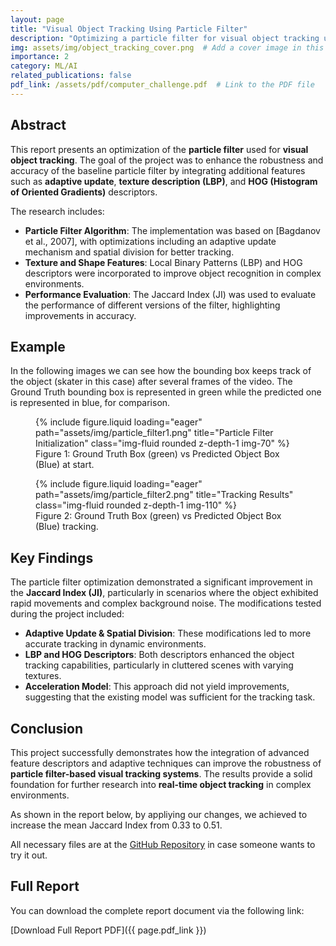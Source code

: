 ```yaml
---
layout: page
title: "Visual Object Tracking Using Particle Filter"
description: "Optimizing a particle filter for visual object tracking using advanced color, texture, and shape descriptors to improve accuracy in complex scenarios."
img: assets/img/object_tracking_cover.png  # Add a cover image in this path
importance: 2
category: ML/AI
related_publications: false
pdf_link: /assets/pdf/computer_challenge.pdf  # Link to the PDF file
---
```


## Abstract

This report presents an optimization of the **particle filter** used for **visual object tracking**. The goal of the project was to enhance the robustness and accuracy of the baseline particle filter by integrating additional features such as **adaptive update**, **texture description (LBP)**, and **HOG (Histogram of Oriented Gradients)** descriptors.

The research includes:

- **Particle Filter Algorithm**: The implementation was based on [Bagdanov et al., 2007], with optimizations including an adaptive update mechanism and spatial division for better tracking.
- **Texture and Shape Features**: Local Binary Patterns (LBP) and HOG descriptors were incorporated to improve object recognition in complex environments.
- **Performance Evaluation**: The Jaccard Index (JI) was used to evaluate the performance of different versions of the filter, highlighting improvements in accuracy.

## Example

In the following images we can see how the bounding box keeps track of the object (skater in this case) after several frames of the video. The Ground Truth bounding box is represented in green while the predicted one is represented in blue, for comparison. 

<div class="row align-items-center">
    <figure class="col-6 text-center mb-3">
        {% include figure.liquid loading="eager" path="assets/img/particle_filter1.png" title="Particle Filter Initialization" class="img-fluid rounded z-depth-1 img-70" %}
        <figcaption>Figure 1: Ground Truth Box (green) vs Predicted Object Box (Blue) at start.</figcaption>
    </figure>
    <figure class="col-6 text-center mb-3">
        {% include figure.liquid loading="eager" path="assets/img/particle_filter2.png" title="Tracking Results" class="img-fluid rounded z-depth-1 img-110" %}
        <figcaption>Figure 2: Ground Truth Box (green) vs Predicted Object Box (Blue) tracking.</figcaption>
    </figure>
</div>

## Key Findings

The particle filter optimization demonstrated a significant improvement in the **Jaccard Index (JI)**, particularly in scenarios where the object exhibited rapid movements and complex background noise. The modifications tested during the project included:

- **Adaptive Update & Spatial Division**: These modifications led to more accurate tracking in dynamic environments.
- **LBP and HOG Descriptors**: Both descriptors enhanced the object tracking capabilities, particularly in cluttered scenes with varying textures.
- **Acceleration Model**: This approach did not yield improvements, suggesting that the existing model was sufficient for the tracking task.

## Conclusion

This project successfully demonstrates how the integration of advanced feature descriptors and adaptive techniques can improve the robustness of **particle filter-based visual tracking systems**. The results provide a solid foundation for further research into **real-time object tracking** in complex environments.

As shown in the report below, by appliying our changes, we achieved to increase the mean Jaccard Index from 0.33 to 0.51.

All necessary files are at the [GitHub Repository](https://github.com/mariogolbano/ObjectTracking_ParticleFilter/tree/main) in case someone wants to try it out. 

## Full Report

You can download the complete report document via the following link:

[Download Full Report PDF]({{ page.pdf_link }})
